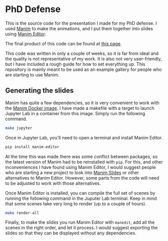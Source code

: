 # PhD Defense

This is the source code for the presentation I made for my PhD defense. I used [Manim](https://www.manim.community/) to make the animations, and I put them together into slides using [Manim Editor](https://docs.editor.manim.community/).

The final product of this code can be found at [this page](https://ariostas.github.io/PhD_Defense/).

This code was written in only a couple of weeks, so it is far from ideal and the quality is not representative of my work. It is also not very user-friendly, but I have included a rough guide for how to set everything up. This repository is mainly meant to be used as an example gallery for people who are starting to use Manim.

## Generating the slides

Manim has quite a few dependencies, so it is very convenient to work with the [Manim Docker image](https://hub.docker.com/r/manimcommunity/manim). I have made a makefile with a target to launch Jupyter Lab in a container from this image. Simply run the following command.

``` bash
make jupyter
```

Once in Jupyter Lab, you'll need to open a terminal and install Manim Editor.

``` bash
pip install manim-editor
```

At the time this was made there was some conflict between packages, so the latest version of Manim had to be reinstalled with `pip`. For this, and other inconveniences I have found using Manim Editor, I would suggest people who are starting a new project to look into [Manim Slides](https://eertmans.be/manim-slides/) or other alternatives to Manim Editor. However, some parts from the code will need to be adjusted to work with those alternatives.

Once Manim Editor is installed, you can compile the full set of scenes by running the following command in the Juputer Lab terminal. Keep in mind that some scenes take very long to render (up to a couple of hours).

``` bash
make render-all
```

Finally, to make the slides you run Manim Editor with `manedit`, add all the scenes in the right order, and let it process. I would suggest exporting the slides so that they can be displayed without any dependencies.
